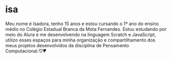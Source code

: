 # isa
  Meu nome é Isadora, tenho 15 anos e estou cursando o 1º ano do ensino médio no Colégio Estadual Branca da Mota Fernandes. Estou estudando por meio do Alura e me desenvolvendo na linguagem Scratch e JavaScript, utilizo esses espaços para minha organização e compartilhamento dos meus projetos desenvolvidos da disciplina de Pensamento Computacional.♡🎔
